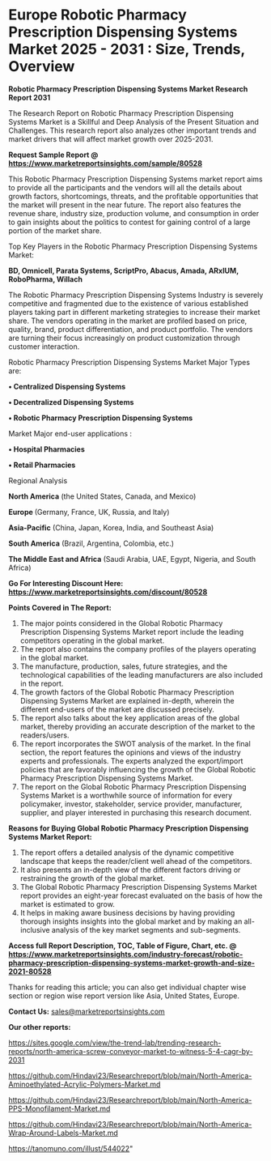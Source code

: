 # Europe Robotic Pharmacy Prescription Dispensing Systems Market 2025 - 2031 : Size, Trends, Overview

<strong>Robotic Pharmacy Prescription Dispensing Systems Market Research Report 2031</strong>

The Research Report on Robotic Pharmacy Prescription Dispensing Systems Market is a Skillful and Deep Analysis of the Present Situation and Challenges. This research report also analyzes other important trends and market drivers that will affect market growth over 2025-2031.

<strong>Request Sample Report @ <a href=https://www.marketreportsinsights.com/sample/80528>https://www.marketreportsinsights.com/sample/80528</a></strong>

This Robotic Pharmacy Prescription Dispensing Systems market report aims to provide all the participants and the vendors will all the details about growth factors, shortcomings, threats, and the profitable opportunities that the market will present in the near future. The report also features the revenue share, industry size, production volume, and consumption in order to gain insights about the politics to contest for gaining control of a large portion of the market share.

Top Key Players in the Robotic Pharmacy Prescription Dispensing Systems Market:

<strong>BD, Omnicell, Parata Systems, ScriptPro, Abacus, Amada, ARxIUM, RoboPharma, Willach</strong>

The Robotic Pharmacy Prescription Dispensing Systems Industry is severely competitive and fragmented due to the existence of various established players taking part in different marketing strategies to increase their market share. The vendors operating in the market are profiled based on price, quality, brand, product differentiation, and product portfolio. The vendors are turning their focus increasingly on product customization through customer interaction.

Robotic Pharmacy Prescription Dispensing Systems Market Major Types are:

<strong>• Centralized Dispensing Systems

• Decentralized Dispensing Systems

• Robotic Pharmacy Prescription Dispensing Systems</strong>

Market Major end-user applications :

<strong>• Hospital Pharmacies

• Retail Pharmacies</strong>

Regional Analysis

</u><strong><b>North America</b></strong> (the United States, Canada, and Mexico)

<strong><b>Europe </b></strong>(Germany, France, UK, Russia, and Italy)

<strong><b>Asia-Pacific</b></strong> (China, Japan, Korea, India, and Southeast Asia)

<strong><b>South America</b></strong> (Brazil, Argentina, Colombia, etc.)

<strong><b>The Middle East and Africa</b></strong> (Saudi Arabia, UAE, Egypt, Nigeria, and South Africa)

<strong>Go For Interesting Discount Here: <a href=https://www.marketreportsinsights.com/discount/80528>https://www.marketreportsinsights.com/discount/80528</a></strong>

<strong>Points Covered in The Report:</strong>
<ol>
  <li>The major points considered in the Global Robotic Pharmacy Prescription Dispensing Systems Market report include the leading competitors operating in the global market.</li>
  <li>The report also contains the company profiles of the players operating in the global market.</li>
  <li>The manufacture, production, sales, future strategies, and the technological capabilities of the leading manufacturers are also included in the report.</li>
  <li>The growth factors of the Global Robotic Pharmacy Prescription Dispensing Systems Market are explained in-depth, wherein the different end-users of the market are discussed precisely.</li>
  <li>The report also talks about the key application areas of the global market, thereby providing an accurate description of the market to the readers/users.</li>
  <li>The report incorporates the SWOT analysis of the market. In the final section, the report features the opinions and views of the industry experts and professionals. The experts analyzed the export/import policies that are favorably influencing the growth of the Global Robotic Pharmacy Prescription Dispensing Systems Market.</li>
  <li>The report on the Global Robotic Pharmacy Prescription Dispensing Systems Market is a worthwhile source of information for every policymaker, investor, stakeholder, service provider, manufacturer, supplier, and player interested in purchasing this research document.</li>
</ol>
<strong>Reasons for Buying Global Robotic Pharmacy Prescription Dispensing Systems Market Report:</strong>

<ol>
  <li>The report offers a detailed analysis of the dynamic competitive landscape that keeps the reader/client well ahead of the competitors.</li>
  <li>It also presents an in-depth view of the different factors driving or restraining the growth of the global market.</li>
  <li>The Global Robotic Pharmacy Prescription Dispensing Systems Market report provides an eight-year forecast evaluated on the basis of how the market is estimated to grow.</li>
  <li>It helps in making aware business decisions by having providing thorough insights insights into the global market and by making an all-inclusive analysis of the key market segments and sub-segments.</li>
</ol>
<strong>Access full Report Description, TOC, Table of Figure, Chart, etc. @ <a href=https://www.marketreportsinsights.com/industry-forecast/robotic-pharmacy-prescription-dispensing-systems-market-growth-and-size-2021-80528>https://www.marketreportsinsights.com/industry-forecast/robotic-pharmacy-prescription-dispensing-systems-market-growth-and-size-2021-80528</a></strong>


Thanks for reading this article; you can also get individual chapter wise section or region wise report version like Asia, United States, Europe.

<strong>Contact Us:</strong>
sales@marketreportsinsights.com

<strong>Our other reports:</strong>

<a href=https://sites.google.com/view/the-trend-lab/trending-research-reports/north-america-screw-conveyor-market-to-witness-5-4-cagr-by-2031>https://sites.google.com/view/the-trend-lab/trending-research-reports/north-america-screw-conveyor-market-to-witness-5-4-cagr-by-2031</a>

<a href=https://github.com/Hindavi23/Researchreport/blob/main/North-America-Aminoethylated-Acrylic-Polymers-Market.md>https://github.com/Hindavi23/Researchreport/blob/main/North-America-Aminoethylated-Acrylic-Polymers-Market.md</a>

<a href=https://github.com/Hindavi23/Researchreport/blob/main/North-America-PPS-Monofilament-Market.md>https://github.com/Hindavi23/Researchreport/blob/main/North-America-PPS-Monofilament-Market.md</a>

<a href=https://github.com/Hindavi23/Researchreport/blob/main/North-America-Wrap-Around-Labels-Market.md>https://github.com/Hindavi23/Researchreport/blob/main/North-America-Wrap-Around-Labels-Market.md</a>

<a href=https://tanomuno.com/illust/544022>https://tanomuno.com/illust/544022</a>"
